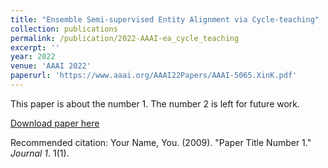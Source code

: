 ```yaml
---
title: "Ensemble Semi-supervised Entity Alignment via Cycle-teaching"
collection: publications
permalink: /publication/2022-AAAI-ea_cycle_teaching
excerpt: ''
year: 2022
venue: 'AAAI 2022'
paperurl: 'https://www.aaai.org/AAAI22Papers/AAAI-5065.XinK.pdf'
---
```

This paper is about the number 1. The number 2 is left for future work.

[Download paper here](http://academicpages.github.io/files/paper1.pdf)

Recommended citation: Your Name, You. (2009). "Paper Title Number 1." <i>Journal 1</i>. 1(1).